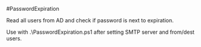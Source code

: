 #PasswordExpiration

Read all users from AD and check if password is next to expiration. 

Use with .\PasswordExpiration.ps1 after setting SMTP server and from/dest users.
